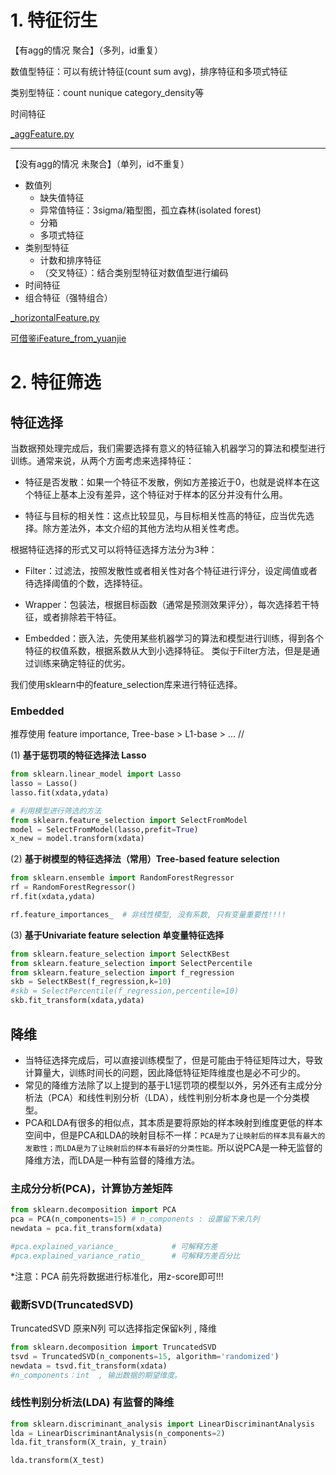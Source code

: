 # 1. 特征衍生

【有agg的情况 聚合】（多列，id重复）

数值型特征：可以有统计特征(count sum avg)，排序特征和多项式特征<br>

类别型特征：count nunique category_density等

时间特征

[_aggFeature.py](_aggFeature.py)

---

【没有agg的情况 未聚合】（单列，id不重复）

 - 数值列 
    - 缺失值特征
    - 异常值特征：3sigma/箱型图，孤立森林(isolated forest)
    - 分箱
    - 多项式特征
 - 类别型特征 
    - 计数和排序特征
    - （交叉特征）：结合类别型特征对数值型进行编码
 - 时间特征
 - 组合特征（强特组合）
 
[_horizontalFeature.py](_horizontalFeature.py)

[可借鉴iFeature_from_yuanjie](iFeature_from_yuanjie)

# 2. 特征筛选

## 特征选择

当数据预处理完成后，我们需要选择有意义的特征输入机器学习的算法和模型进行训练。通常来说，从两个方面考虑来选择特征：

- 特征是否发散：如果一个特征不发散，例如方差接近于0，也就是说样本在这个特征上基本上没有差异，这个特征对于样本的区分并没有什么用。

- 特征与目标的相关性：这点比较显见，与目标相关性高的特征，应当优先选择。除方差法外，本文介绍的其他方法均从相关性考虑。


根据特征选择的形式又可以将特征选择方法分为3种：


- Filter：过滤法，按照发散性或者相关性对各个特征进行评分，设定阈值或者待选择阈值的个数，选择特征。

- Wrapper：包装法，根据目标函数（通常是预测效果评分），每次选择若干特征，或者排除若干特征。

- Embedded：嵌入法，先使用某些机器学习的算法和模型进行训练，得到各个特征的权值系数，根据系数从大到小选择特征。
类似于Filter方法，但是是通过训练来确定特征的优劣。　　

我们使用sklearn中的feature_selection库来进行特征选择。

### Embedded

推荐使用 feature importance, Tree-base > L1-base > ... //

(1) **基于惩罚项的特征选择法 Lasso**
```python
from sklearn.linear_model import Lasso
lasso = Lasso()
lasso.fit(xdata,ydata)

# 利用模型进行筛选的方法
from sklearn.feature_selection import SelectFromModel
model = SelectFromModel(lasso,prefit=True)
x_new = model.transform(xdata)
```

(2) **基于树模型的特征选择法（常用）Tree-based feature selection**
```python
from sklearn.ensemble import RandomForestRegressor
rf = RandomForestRegressor()
rf.fit(xdata,ydata)

rf.feature_importances_  # 非线性模型, 没有系数, 只有变量重要性!!!!
```

(3) **基于Univariate feature selection  单变量特征选择**
```python
from sklearn.feature_selection import SelectKBest
from sklearn.feature_selection import SelectPercentile
from sklearn.feature_selection import f_regression
skb = SelectKBest(f_regression,k=10)
#skb = SelectPercentile(f_regression,percentile=10)
skb.fit_transform(xdata,ydata)
```

## 降维

- 当特征选择完成后，可以直接训练模型了，但是可能由于特征矩阵过大，导致计算量大，训练时间长的问题，因此降低特征矩阵维度也是必不可少的。
- 常见的降维方法除了以上提到的基于L1惩罚项的模型以外，另外还有主成分分析法（PCA）和线性判别分析（LDA），线性判别分析本身也是一个分类模型。<br>
- PCA和LDA有很多的相似点，其本质是要将原始的样本映射到维度更低的样本空间中，但是PCA和LDA的映射目标不一样：`PCA是为了让映射后的样本具有最大的发散性；而LDA是为了让映射后的样本有最好的分类性能。`所以说PCA是一种无监督的降维方法，而LDA是一种有监督的降维方法。

### 主成分分析(PCA)，计算协方差矩阵

```python
from sklearn.decomposition import PCA
pca = PCA(n_components=15) # n_components : 设置留下来几列
newdata = pca.fit_transform(xdata)

#pca.explained_variance_            # 可解释方差
#pca.explained_variance_ratio_      # 可解释方差百分比
```

\*注意：PCA 前先将数据进行标准化，用z-score即可!!!

### 截断SVD(TruncatedSVD)

TruncatedSVD 原来N列 可以选择指定保留k列 , 降维<br>
```python
from sklearn.decomposition import TruncatedSVD
tsvd = TruncatedSVD(n_components=15, algorithm='randomized')
newdata = tsvd.fit_transform(xdata)
#n_components：int  , 输出数据的期望维度。
```

### 线性判别分析法(LDA) 有监督的降维

```python
from sklearn.discriminant_analysis import LinearDiscriminantAnalysis
lda = LinearDiscriminantAnalysis(n_components=2)
lda.fit_transform(X_train, y_train)

lda.transform(X_test)
```

 